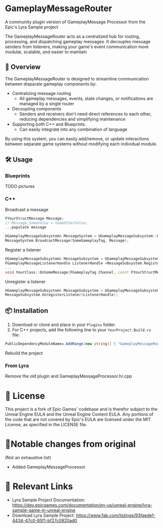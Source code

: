 # GameplayMessageRouter
A community plugin version of GameplayMessage Processor from the Epic's Lyra Sample project

The GameplayMessageRouter acts as a centralized hub for routing, processing, and dispatching gameplay
messages. It decouples message senders from listeners, making your game's event communication more
modular, scalable, and easier to maintain

## 📖 Overview

The GameplayMessageRouter is designed to streamline communication between disparate gameplay components by:
 * Centralizing message routing
   * All gameplay messages, events, state changes, or notifications are managed by a single router
 * Decoupling components
   * Senders and receivers don't need direct references to each other, reducing dependencies and simplifying maintenance
 * Supporting both C++ and Blueprints.
   * Can easily integrate into any combination of language

By using this system, you can easily add/remove, or update interactions between separate game systems without
modifying each individual module. 

## 🛠️ Usage


### Blueprints
TODO pictures


### C++

Broadcast a message
```cpp
FYourStructMessage Message;
// Message.SomeValue = SomeOtherValue;
...populate message

UGameplayMessageSubsystem& MessageSystem = UGameplayMessageSubsystem::Get(this);
MessageSystem.BroadcastMessage(SomeGameplayTag, Message);
```

Register a listener
```cpp
UGameplayMessageSubsystem& MessageSubsystem = UGameplayMessageSubsystem::Get(this);
FGameplayMessageListenerHandle ListenerHandle =MessageSubsystem.RegisterListener(SomeGameplayTag, this, &ThisClass::OnSomeMessage);
...
void YourClass::OnSomeMessage(FGameplayTag Channel, const FYourStructMessage& Payload) {}
```

Unregister a listener
```cpp
UGameplayMessageSubsystem& MessageSubsystem = UGameplayMessageSubsystem::Get(this);
MessageSubsystem.UnregisterListener(ListenerHandle);
```


## 📦 Installation

1. Download or clone and place in your `Plugins` folder.
2. For C++ projects, add the following line to your `YourProject.Build.cs` file:
```csharp
PublicDependencyModuleNames.AddRange(new string[] { "GameplayMessageRuntime" });
```
Rebuild the project

### From Lyra

Remove the old plugin and GameplayMessageProcessor.h/.cpp

# 📃 License
This project is a fork of Epic Games' codebase and is therefor subject to the Unreal Engine EULA and the Unreal Engine Content EULA.
Any portions of the code that are not covered by Epic's EULA are licensed under the MIT License, as specified in the LICENSE file.


# 🔄Notable changes from original
(Not an exhaustive list)

* Added GameplayMessageProcessor

# 🔗 Relevant Links

* Lyra Sample Project Documentation: https://dev.epicgames.com/documentation/en-us/unreal-engine/lyra-sample-game-in-unreal-engine
* Download Lyra Sample Project: https://www.fab.com/listings/93faede1-4434-47c0-85f1-bf27c0820ad0 
